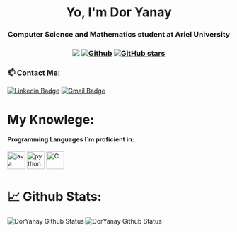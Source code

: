 <h1 align="center">Yo, I'm Dor Yanay</h1>
<h3 align="center">Computer Science and Mathematics student at Ariel University</h3>

<h3 align="center"> 
  
![](https://visitor-badge.laobi.icu/badge?page_id=DorYanay.DorYanay) 
[![Github](https://img.shields.io/github/followers/DorYanay?label=Followers&style=social)](https://github.com/DorYanay) 
[![GitHub stars](https://img.shields.io/github/stars/DorYanay?label=Stars&style=social)](https://github.com/DorYanay)  

<h3> 📫 Contact Me:</h3>

[![Linkedin Badge](https://img.shields.io/badge/-Linkedin-blue?style=flat-square&logo=Linkedin&logoColor=white&link=https://www.linkedin.com/in/dor-yanay-52529524b/)](https://www.linkedin.com/in/dor-yanay-52529524b/)
[![Gmail Badge](https://img.shields.io/badge/-dor3518@gmail.com-c14438?style=flat-square&logo=Gmail&logoColor=white&link=mailto:dor3518@gmail.com)](mailto:dor3518@gmail.com)
  
<h1> My Knowlege:</h1>
<h4 align="left">Programming Languages I`m proficient in:</h3>
<p align="left"> 
<span>
    <img src="https://img.shields.io/badge/Java-ED8B00?style=for-the-badge&logo=java&logoColor=white" alt="java" height="40"/>
    <img src="https://img.shields.io/badge/Python-14354C?style=for-the-badge&logo=python&logoColor=white" alt="python" height="40"/>
    <img src="https://img.shields.io/badge/C-00599C?style=for-the-badge&logo=c&logoColor=white" alt="C" height="40"/>
</span>

</p>
<h1>📈 Github Stats:</h1>
<img align="left" alt="DorYanay Github Status" src="https://github-readme-stats.vercel.app/api?username=DorYanay&show_icons=true&theme=onedark">

<img align="left" alt="DorYanay Github Status" src="https://github-readme-stats.vercel.app/api/top-langs/?username=DorYanay&layout=compact&theme=onedark">
